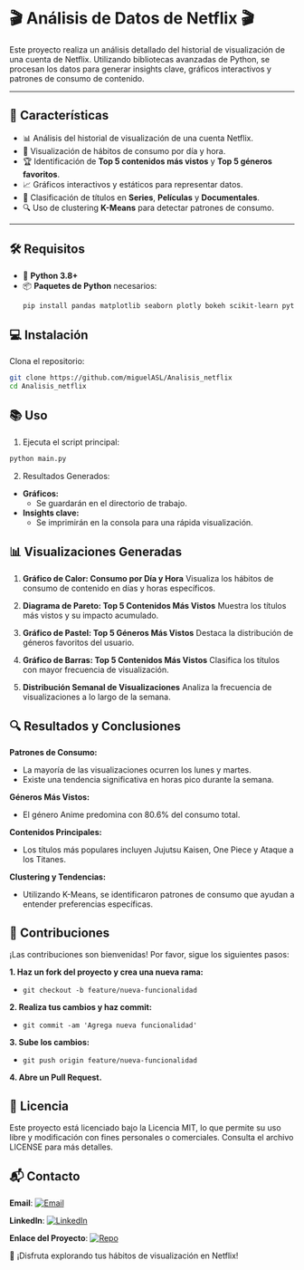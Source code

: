 # **🎬 Análisis de Datos de Netflix 🎬**

Este proyecto realiza un análisis detallado del historial de visualización de una cuenta de Netflix. Utilizando bibliotecas avanzadas de Python, se procesan los datos para generar insights clave, gráficos interactivos y patrones de consumo de contenido.

---

## 🚀 **Características**

- 📊 Análisis del historial de visualización de una cuenta Netflix.
- 📅 Visualización de hábitos de consumo por día y hora.
- 🏆 Identificación de **Top 5 contenidos más vistos** y **Top 5 géneros favoritos**.
- 📈 Gráficos interactivos y estáticos para representar datos.
- 🧩 Clasificación de títulos en **Series**, **Películas** y **Documentales**.
- 🔍 Uso de clustering **K-Means** para detectar patrones de consumo.

---

## 🛠 **Requisitos**

- 🐍 **Python 3.8+**
- 📦 **Paquetes de Python** necesarios:
   ```bash
   pip install pandas matplotlib seaborn plotly bokeh scikit-learn python-dotenv
   ```

## 💻 Instalación

Clona el repositorio:

```bash
git clone https://github.com/miguelASL/Analisis_netflix
cd Analisis_netflix
```
## 📚 Uso

1. Ejecuta el script principal:

```bash
python main.py
```

2. Resultados Generados:
- **Gráficos:**
  - Se guardarán en el directorio de trabajo.
- **Insights clave:**
  -  Se imprimirán en la consola para una rápida visualización.

## 📊 Visualizaciones Generadas

1. **Gráfico de Calor: Consumo por Día y Hora**
   Visualiza los hábitos de consumo de contenido en días y horas específicos.

2. **Diagrama de Pareto: Top 5 Contenidos Más Vistos**
   Muestra los títulos más vistos y su impacto acumulado.

3. **Gráfico de Pastel: Top 5 Géneros Más Vistos**
   Destaca la distribución de géneros favoritos del usuario.

4. **Gráfico de Barras: Top 5 Contenidos Más Vistos**
   Clasifica los títulos con mayor frecuencia de visualización.

5. **Distribución Semanal de Visualizaciones**
   Analiza la frecuencia de visualizaciones a lo largo de la semana.

## 🔍 Resultados y Conclusiones

**Patrones de Consumo:**

- La mayoría de las visualizaciones ocurren los lunes y martes.
- Existe una tendencia significativa en horas pico durante la semana.

**Géneros Más Vistos:**

- El género Anime predomina con 80.6% del consumo total.

**Contenidos Principales:**

- Los títulos más populares incluyen Jujutsu Kaisen, One Piece y Ataque a los Titanes.

**Clustering y Tendencias:**

- Utilizando K-Means, se identificaron patrones de consumo que ayudan a entender preferencias específicas.

## 🤝 Contribuciones

¡Las contribuciones son bienvenidas! Por favor, sigue los siguientes pasos:

**1. Haz un fork del proyecto y crea una nueva rama:**
    
- ``` git checkout -b feature/nueva-funcionalidad ```

**2. Realiza tus cambios y haz commit:**
- ```git commit -am 'Agrega nueva funcionalidad'```

**3. Sube los cambios:**
- ```git push origin feature/nueva-funcionalidad```

**4. Abre un Pull Request.**

## 📜 Licencia

Este proyecto está licenciado bajo la Licencia MIT, lo que permite su uso libre y modificación con fines personales o comerciales. Consulta el archivo LICENSE para más detalles.

## 📬 Contacto

**Email**: [![Email](https://img.shields.io/badge/Email-D14836?logo=gmail&logoColor=white)](mailto:msarmientolevy@gmail.com)

**LinkedIn**: [![LinkedIn](https://img.shields.io/badge/LinkedIn-%230077B5.svg?logo=linkedin&logoColor=white)](https://www.linkedin.com/in/miguel-sarmiento-levy)

**Enlace del Proyecto**: [![Repo](https://img.shields.io/badge/Repository-%23121011.svg?logo=github&logoColor=white)](https://github.com/miguelASL/analisis_netflix)

🎥 ¡Disfruta explorando tus hábitos de visualización en Netflix!
